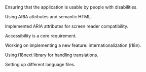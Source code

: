 Ensuring that the application is usable by people with disabilities.

Using ARIA attributes and semantic HTML.

Implemented ARIA attributes for screen reader compatibility.

Accessibility is a core requirement.

Working on implementing a new feature: internationalization (i18n).

Using i18next library for handling translations.

Setting up different language files.